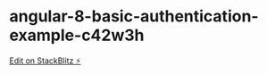 # angular-8-basic-authentication-example-c42w3h

[Edit on StackBlitz ⚡️](https://stackblitz.com/edit/angular-8-basic-authentication-example-c42w3h)